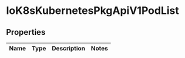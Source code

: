 
# IoK8sKubernetesPkgApiV1PodList

## Properties
Name | Type | Description | Notes
------------ | ------------- | ------------- | -------------



